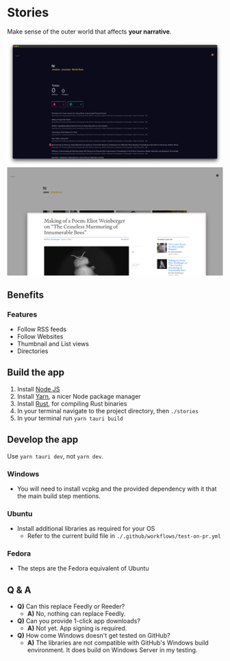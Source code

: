 <!-- ![Desktop view with an Article in Arc browser over app's thumbnails](./materials/screenshots/screenshot-c.png) -->

# Stories

Make sense of the outer world that affects **your narrative**.

![Following Journals](./materials/screenshots/screenshot-c@2x.png)
![Article in Arc browser over thumbnail view](./materials/screenshots/screenshot-b.png)

## Benefits

### Features

-   Follow RSS feeds
-   Follow Websites
-   Thumbnail and List views
-   Directories

## Build the app

1. Install [Node JS](https://nodejs.org/en/download)
2. Install [Yarn](https://classic.yarnpkg.com/lang/en/docs/install/#mac-stable), a nicer Node package manager
3. Install [Rust](https://www.rust-lang.org/tools/install), for compiling Rust binaries
4. In your terminal navigate to the project directory, then `./stories`
5. In your terminal run `yarn tauri build`

## Develop the app

Use `yarn tauri dev`, not `yarn dev`.

### Windows

- You will need to install vcpkg and the provided dependency with it that the main build step mentions.

### Ubuntu

- Install additional libraries as required for your OS
    - Refer to the current build file in `./.github/workflows/test-on-pr.yml`

### Fedora

- The steps are the Fedora equivalent of Ubuntu

## Q &amp; A

- **Q)** Can this replace Feedly or Reeder?
    - **A)** No, nothing can replace Feedly.
- **Q)** Can you provide 1-click app downloads?
    - **A)** Not yet. App signing is required.
- **Q)** How come Windows doesn't get tested on GitHub?
    - **A)** The libraries are not compatible with GitHub's Windows build environment. It does build on Windows Server in my testing.
